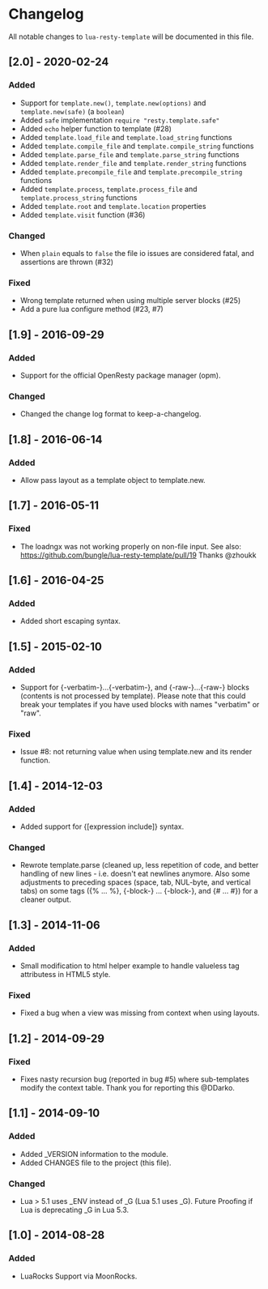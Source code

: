 # Changelog

All notable changes to `lua-resty-template` will be documented in this file.


## [2.0] - 2020-02-24
### Added
- Support for `template.new()`, `template.new(options)` and `template.new(safe)` (a `boolean`)
- Added `safe` implementation `require "resty.template.safe"`
- Added `echo` helper function to template (#28)
- Added `template.load_file` and `template.load_string` functions
- Added `template.compile_file` and `template.compile_string` functions
- Added `template.parse_file` and `template.parse_string` functions
- Added `template.render_file` and `template.render_string` functions
- Added `template.precompile_file` and `template.precompile_string` functions
- Added `template.process`, `template.process_file` and `template.process_string` functions
- Added `template.root` and `template.location` properties
- Added `template.visit` function (#36)

### Changed
- When `plain` equals to `false` the file io issues are considered
  fatal, and assertions are thrown (#32)

### Fixed
- Wrong template returned when using multiple server blocks (#25)
- Add a pure lua configure method (#23, #7)


## [1.9] - 2016-09-29
### Added
- Support for the official OpenResty package manager (opm).

### Changed
- Changed the change log format to keep-a-changelog.


## [1.8] - 2016-06-14
### Added
- Allow pass layout as a template object to template.new.


## [1.7] - 2016-05-11
### Fixed
- The loadngx was not working properly on non-file input.
  See also: https://github.com/bungle/lua-resty-template/pull/19
  Thanks @zhoukk


## [1.6] - 2016-04-25
### Added
- Added short escaping syntax.


## [1.5] - 2015-02-10
### Added 
- Support for {-verbatim-}...{-verbatim-}, and {-raw-}...{-raw-} blocks
  (contents is not processed by template).
  Please note that this could break your templates if you have used
  blocks with names "verbatim" or "raw".

### Fixed
- Issue #8: not returning value when using template.new and its render
  function.


## [1.4] - 2014-12-03
### Added
- Added support for {[expression include]} syntax.

### Changed
- Rewrote template.parse (cleaned up, less repetition of code, and
  better handling of new lines - i.e. doesn't eat newlines anymore.
  Also some adjustments to preceding spaces (space, tab, NUL-byte,
  and vertical tabs) on some tags ({% ... %}, {-block-} ... {-block-},
  and {# ... #}) for a cleaner output.


## [1.3] - 2014-11-06
### Added
- Small modification to html helper example to handle valueless tag
  attributess in HTML5 style.

### Fixed
- Fixed a bug when a view was missing from context when using layouts.


## [1.2] - 2014-09-29
### Fixed
- Fixes nasty recursion bug (reported in bug #5) where sub-templates
  modify the context table. Thank you for reporting this @DDarko.

  
## [1.1] - 2014-09-10
### Added
- Added _VERSION information to the module.
- Added CHANGES file to the project (this file).

### Changed
- Lua > 5.1 uses _ENV instead of _G (Lua 5.1 uses _G). Future Proofing
  if Lua is deprecating _G in Lua 5.3.


## [1.0] - 2014-08-28
### Added
- LuaRocks Support via MoonRocks.
